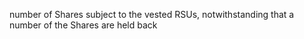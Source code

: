 number of Shares subject to the vested RSUs, notwithstanding that a number of the Shares are held back